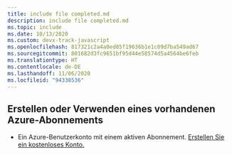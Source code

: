 ```yaml
---
title: include file completed.md
description: include file completed.md
ms.topic: include
ms.date: 10/13/2020
ms.custom: devx-track-javascript
ms.openlocfilehash: 817321c2a4a0ed85f19636b1e1c09d7ba549ad67
ms.sourcegitcommit: 801682d3fc9651bf95d44e58574d5a4564be6feb
ms.translationtype: HT
ms.contentlocale: de-DE
ms.lasthandoff: 11/06/2020
ms.locfileid: "94338536"
---
```

## <a name="create-or-use-existing-azure-subscription"></a>Erstellen oder Verwenden eines vorhandenen Azure-Abonnements 

* Ein Azure-Benutzerkonto mit einem aktiven Abonnement. [Erstellen Sie ein kostenloses Konto.](https://azure.microsoft.com/free/?utm_source=campaign&utm_campaign=azure-docs-js-dev-vscode-tutorial-appservice-extension&mktingSource=azure-docs-js-dev-vscode-tutorial-appservice-extension)